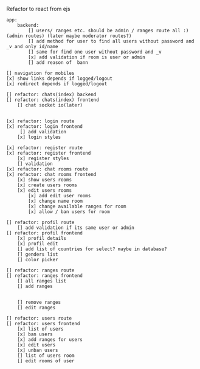 Refactor to react from ejs

    app:
        backend:
            [] users/ ranges etc. should be admin / ranges route all :)(admin routes) (later maybe moderator routes?)
            [] add method for user to find all users without password and _v and only id/name
            [] same for find one user without password and _v
            [x] add validation if room is user or admin
            [] add reason of  bann

    [] navigation for mobiles
    [x] show links depends if logged/logout
    [x] redirect depends if logged/logout

    [] refactor: chats(index) backend
    [] refactor: chats(index) frontend
        [] chat socket io(later)


    [x] refactor: login route
    [x] refactor: login frontend
         [] add validation
        [x] login styles

    [x] refactor: register route
    [x] refactor: register frontend
        [x] register styles
        [] validation
    [x] refactor: chat rooms route
    [x] refactor: chat rooms frontend
        [x] show users rooms
        [x] create users rooms
        [x] edit users rooms
            [x] add edit user rooms
            [x] change name room
            [x] change available ranges for room
            [x] allow / ban users for room

    [] refactor: profil route
        [] add validation if its same user or admin
    [] refactor: profil frontend
        [x] profil details
        [x] profil edit
        [] add list of countries for select? maybe in database?
        [] genders list
        [] color picker

    [] refactor: ranges route
    [] refactor: ranges frontend
        [] all ranges list
        [] add ranges


        [] remove ranges
        [] edit ranges

    [] refactor: users route
    [] refactor: users frontend
        [x] list of users
        [x] ban users
        [x] add ranges for users
        [x] edit users
        [x] unban users
        [] list of users room
        [] edit rooms of user
